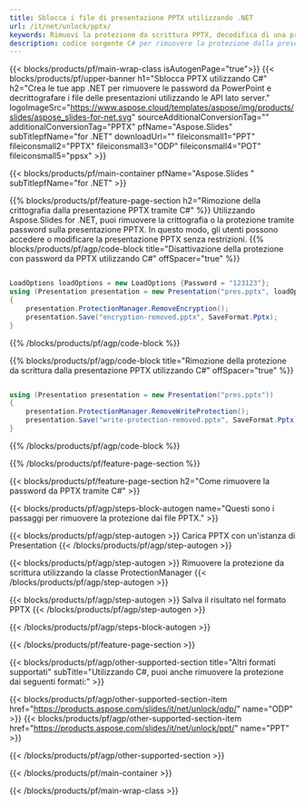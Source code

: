 ```yaml
---
title: Sblocca i file di presentazione PPTX utilizzando .NET
url: /it/net/unlock/pptx/
keywords: Rimuovi la protezione da scrittura PPTX, decodifica di una presentazione PPTX, sblocca presentazione PPTX, rimuovi protezione PPTX
description: codice sorgente C# per rimuovere la protezione dalla presentazione PPTX.
---
```


{{< blocks/products/pf/main-wrap-class isAutogenPage="true">}}
{{< blocks/products/pf/upper-banner h1="Sblocca PPTX utilizzando C#" h2="Crea le tue app .NET per rimuovere le password da PowerPoint e decrittografare i file delle presentazioni utilizzando le API lato server." logoImageSrc="https://www.aspose.cloud/templates/aspose/img/products/slides/aspose_slides-for-net.svg" sourceAdditionalConversionTag="" additionalConversionTag="PPTX" pfName="Aspose.Slides" subTitlepfName="for .NET" downloadUrl="" fileiconsmall1="PPT" fileiconsmall2="PPTX" fileiconsmall3="ODP" fileiconsmall4="POT" fileiconsmall5="ppsx" >}}

{{< blocks/products/pf/main-container pfName="Aspose.Slides " subTitlepfName="for .NET" >}}

{{% blocks/products/pf/feature-page-section  h2="Rimozione della crittografia dalla presentazione PPTX tramite C#" %}}
Utilizzando Aspose.Slides for .NET, puoi rimuovere la crittografia o la protezione tramite password sulla presentazione PPTX. In questo modo, gli utenti possono accedere o modificare la presentazione PPTX senza restrizioni.
{{% blocks/products/pf/agp/code-block title="Disattivazione della protezione con password da PPTX utilizzando C#" offSpacer="true" %}}

```cs

LoadOptions loadOptions = new LoadOptions {Password = "123123"};
using (Presentation presentation = new Presentation("pres.pptx", loadOptions))
{
    presentation.ProtectionManager.RemoveEncryption();
    presentation.Save("encryption-removed.pptx", SaveFormat.Pptx);
}
```

{{% /blocks/products/pf/agp/code-block %}}

{{% blocks/products/pf/agp/code-block title="Rimozione della protezione da scrittura dalla presentazione PPTX utilizzando C#" offSpacer="true" %}}

```cs

using (Presentation presentation = new Presentation("pres.pptx"))
{
    presentation.ProtectionManager.RemoveWriteProtection();
    presentation.Save("write-protection-removed.pptx", SaveFormat.Pptx);
}
```

{{% /blocks/products/pf/agp/code-block %}}

{{% /blocks/products/pf/feature-page-section %}}

{{< blocks/products/pf/feature-page-section  h2="Come rimuovere la password da PPTX tramite C#" >}}

{{< blocks/products/pf/agp/steps-block-autogen name="Questi sono i passaggi per rimuovere la protezione dai file PPTX." >}}

{{< blocks/products/pf/agp/step-autogen >}}
Carica PPTX con un'istanza di Presentation
{{< /blocks/products/pf/agp/step-autogen >}}

{{< blocks/products/pf/agp/step-autogen >}}
Rimuovere la protezione da scrittura utilizzando la classe ProtectionManager
{{< /blocks/products/pf/agp/step-autogen >}}

{{< blocks/products/pf/agp/step-autogen >}}
Salva il risultato nel formato PPTX
{{< /blocks/products/pf/agp/step-autogen >}}

{{< /blocks/products/pf/agp/steps-block-autogen >}}

{{< /blocks/products/pf/feature-page-section >}}

{{< blocks/products/pf/agp/other-supported-section title="Altri formati supportati" subTitle="Utilizzando C#, puoi anche rimuovere la protezione dai seguenti formati:" >}}

{{< blocks/products/pf/agp/other-supported-section-item href="https://products.aspose.com/slides/it/net/unlock/odp/" name="ODP" >}}
{{< blocks/products/pf/agp/other-supported-section-item href="https://products.aspose.com/slides/it/net/unlock/ppt/" name="PPT" >}}


{{< /blocks/products/pf/agp/other-supported-section >}}

{{< /blocks/products/pf/main-container >}}
    
{{< /blocks/products/pf/main-wrap-class >}}